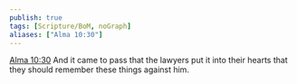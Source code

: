 ```yaml
---
publish: true
tags: [Scripture/BoM, noGraph]
aliases: ["Alma 10:30"]
---
```

[Alma 10:30](https://churchofjesuschrist.org/study/scriptures/bofm/alma/10?lang=eng&id=p30#p30) And it came to pass that the lawyers put it into their hearts that they should remember these things against him.
